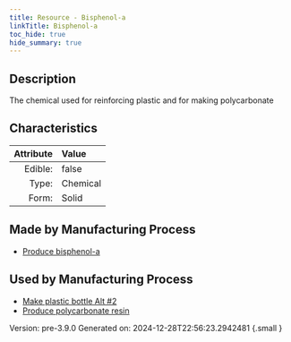 ```yaml
---
title: Resource - Bisphenol-a
linkTitle: Bisphenol-a
toc_hide: true
hide_summary: true
---
```


## Description
 &#10;&#9;&#9;The chemical used for reinforcing&#10;&#9;&#9;plastic and for making polycarbonate

## Characteristics

| Attribute      | Value |
|--------:|:------|
|Edible:|false|
|Type:|Chemical|
|Form:|Solid|
 
## Made by Manufacturing Process

- [Produce bisphenol-a](/docs/definitions/process/produce-bisphenol-a)

## Used by Manufacturing Process

- [Make plastic bottle Alt #2](/docs/definitions/process/make-plastic-bottle-alt--2)
- [Produce polycarbonate resin](/docs/definitions/process/produce-polycarbonate-resin)


    

Version: pre-3.9.0 Generated on: 2024-12-28T22:56:23.2942481
{.small }
